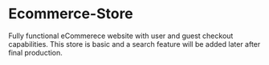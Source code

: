 # Ecommerce-Store

Fully functional eCommerece website with user and guest checkout capabilities. This store is basic and a search feature will be added later after final production.
